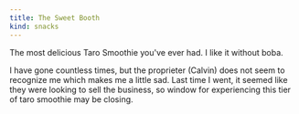 ```yaml
---
title: The Sweet Booth
kind: snacks
---
```

The most delicious Taro Smoothie you've ever had. I like it without boba.

I have gone countless times, but the proprieter (Calvin) does not seem to recognize me which makes me a little sad. Last time I went, it seemed like they were looking to sell the business, so window for experiencing this tier of taro smoothie may be closing.
